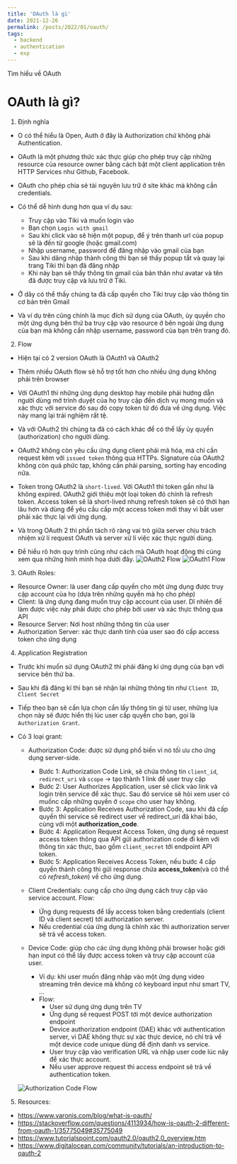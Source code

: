 ```yaml
---
title: 'OAuth là gì'
date: 2021-12-26
permalink: /posts/2022/01/oauth/
tags:
  - backend
  - authentication
  - exp
---
```

Tìm hiểu về OAuth

OAuth là gì?
======

1. Định nghĩa
- O có thể hiểu là Open, Auth ở đây là Authorization chứ không phải Authentication.
- OAuth là một phương thức xác thực giúp cho phép truy cập những resource của resource owner bằng cách bật một client application trên HTTP Services như Github, Facebook.
- OAuth cho phép chia sẻ tài nguyên lưu trữ ở site khác mà không cần credentials.

- Có thể dễ hình dung hơn qua ví dụ sau:
  - Truy cập vào Tiki và muốn login vào
  - Bạn chọn `Login with gmail`
  - Sau khi click vào sẽ hiện một popup, để ý trên thanh url của popup sẽ là đến từ google (hoặc gmail.com)
  - Nhập username, password để đăng nhập vào gmail của bạn
  - Sau khi dăng nhập thành công thì bạn sẽ thấy popup tắt và quay lại trang Tiki thì bạn đã đăng nhập
  - Khi này bạn sẽ thấy thông tin gmail của bản thân như avatar và tên đã được truy cập và lưu trữ ở Tiki.

- Ở dây có thể thấy chúng ta đã cấp quyền cho Tiki truy cập vào thông tin cơ bản trên Gmail
- Và ví dụ trên cũng chính là mục đích sử dụng của OAuth, ủy quyền cho một ứng dụng bên thứ ba truy cập vào resource ở bên ngoài ứng dụng của bạn mà không cần nhập username, password của bạn trên trang đó.

2. Flow

- Hiện tại có 2 version OAuth là OAuth1 và OAuth2
- Thêm nhiều OAuth flow sẽ hỗ trợ tốt hơn cho nhiều ứng dụng không phải trên browser
- Với OAuth1 thì những ứng dụng desktop hay mobile phải hướng dẫn người dùng mở trình duyệt của họ truy cập đến dịch vụ mong muốn và xác thực với service đó sau đó copy token từ đó đưa về ứng dụng. Việc này mang lại trải nghiệm rất tệ.
- Và với OAuth2 thì chúng ta đã có cách khác để có thể lấy ủy quyền (authorization) cho người dùng.
- OAuth2 không còn yêu cầu ứng dụng client phải mã hóa, mà chỉ cần request kèm với `issued token` thông qua HTTPs. Signature của OAuth2 không còn quá phức tạp, không cần phải parsing, sorting hay encoding nữa.
- Token trong OAuth2 là `short-lived`. Với OAuth1 thì token gần như là không expired. OAuth2 giới thiệu một loại token đó chính là refresh token. Access token sẽ là short-lived nhưng refresh token sẽ có thời hạn lâu hơn và dùng để yêu cầu cấp một access token mới thay vì bắt user phải xác thực lại với ứng dụng.
- Và trong OAuth 2 thì phần tách rõ ràng vai trò giữa server chịu trách nhiệm xử lí request OAuth và server xử lí việc xác thực người dùng.

- Để hiểu rõ hơn quy trình cũng như cách mà OAuth hoạt động thì cùng xem qua những hình minh họa dưới đây.
![OAuth2 Flow](https://i.stack.imgur.com/Xn4c0.png)
![OAuth1 Flow](https://i.stack.imgur.com/UmvA7.png)

3. OAuth Roles:
- Resource Owner: là user đang cấp quyền cho một ứng dụng được truy cập account của họ (dựa trên những quyền mà họ cho phép)
- Client: là ứng dụng đang muốn truy cập account của user. Dĩ nhiên để làm được việc này phải được cho phép bởi user và xác thực thông qua API
- Resource Server: Nơi host những thông tin của user
- Authorization Server: xác thực danh tính của user sao đó cấp access token cho ứng dụng

4. Application Registration
- Trước khi muốn sử dụng OAuth2 thì phải đăng kí ứng dụng của bạn với service bên thứ ba.
- Sau khi đã đăng kí thì bạn sẽ nhận lại những thông tin như `Client ID`, `Client Secret`
- Tiếp theo bạn sẽ cần lựa chọn cần lấy thông tin gì từ user, những lựa chọn này sẽ được hiển thị lúc user cấp quyền cho bạn, gọi là `Authorization Grant`.
- Có 3 loại grant:
  - Authorization Code: được sử dụng phổ biến vì nó tối ưu cho ứng dụng server-side.
    - Bước 1: Authorization Code Link, sẽ chứa thông tin `client_id`, `redirect_uri` và `scope` -> tạo thành 1 link để user truy cập
    - Bước 2: User Authorizes Application, user sẽ click vào link và login trên service để xác thực. Sau đó service sẽ hỏi xem user có muốnc cấp những quyền ở `scope` cho user hay không.
    - Bước 3: Application Receives Authorization Code, sau khi đã cấp quyền thì service sẽ redirect user về redirect_uri đã khai báo, cùng với một **authorization_code**.
    - Bước 4: Application Request Access Token, ứng dụng sẽ request access token thông qua API gửi authorization code đi kèm với thông tin xác thực, bao gồm `client_secret` tới endpoint API token.
    - Bước 5: Application Receives Access Token, nếu bước 4 cấp quyền thành công thì gửi response chứa **access_token**(và có thể có *refresh_token*) về cho ứng dụng.

  - Client Credentials: cung cấp cho ứng dụng cách truy cập vào service account. Flow:
    - Ứng dụng requests để lấy access token bằng credentials (client ID và client secret) tới authorization server.
    - Nếu credential của ứng dụng là chính xác thì authorization server sẽ trả về access token.

  - Device Code: giúp cho các ứng dụng không phải browser hoặc giới hạn input có thể lấy được access token và truy cập account của user.
    - Ví dụ: khi user muốn đăng nhập vào một ứng dụng video streaming trên device mà không có keyboard input như smart TV, ...
    - Flow:
      - User sử dụng ứng dụng trên TV
      - Ứng dụng sẽ request POST tới một device authorization endpoint
      - Device authorization endpoint (DAE) khác với authentication server, vì DAE không thực sự xác thực device, nó chỉ trả về một device code unique dùng để định danh vs service.
      - User truy cập vào verification URL và nhập user code lúc nãy để xác thực account.
      - Nếu user approve request thì access endpoint sẽ trả về authentication token.

  ![Authorization Code Flow](https://assets.digitalocean.com/articles/oauth/auth_code_flow.png)


5. Resources:
- https://www.varonis.com/blog/what-is-oauth/
- https://stackoverflow.com/questions/4113934/how-is-oauth-2-different-from-oauth-1/35775049#35775049
- https://www.tutorialspoint.com/oauth2.0/oauth2.0_overview.htm
- https://www.digitalocean.com/community/tutorials/an-introduction-to-oauth-2

